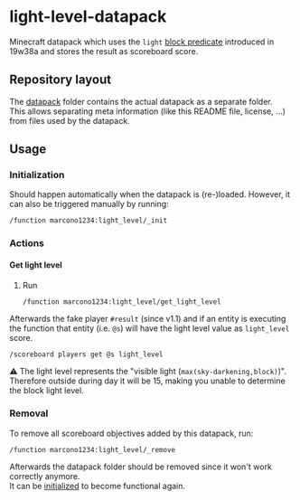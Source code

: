 # light-level-datapack
Minecraft datapack which uses the `light` [block predicate](https://minecraft.gamepedia.com/Predicate) introduced in 19w38a and stores the result as scoreboard score.

## Repository layout
The [datapack](/datapack) folder contains the actual datapack as a separate folder.  
This allows separating meta information (like this README file, license, ...) from files used by the datapack.

## Usage
### Initialization
Should happen automatically when the datapack is (re-)loaded. However, it can also be triggered manually by running:
```
/function marcono1234:light_level/_init
```

### Actions
#### Get light level
1. Run
    ```
    /function marcono1234:light_level/get_light_level
    ```

Afterwards the fake player `#result` (since v1.1) and if an entity is executing the function that entity (i.e. `@s`) will have the light level value as `light_level` score.
```
/scoreboard players get @s light_level
```

:warning: The light level represents the "visible light (`max(sky-darkening,block)`)". Therefore outside during day it will be 15, making you unable to determine the block light level.

### Removal
To remove all scoreboard objectives added by this datapack, run:
```
/function marcono1234:light_level/_remove
```

Afterwards the datapack folder should be removed since it won't work correctly anymore.  
It can be [initialized](#Initialization) to become functional again.
